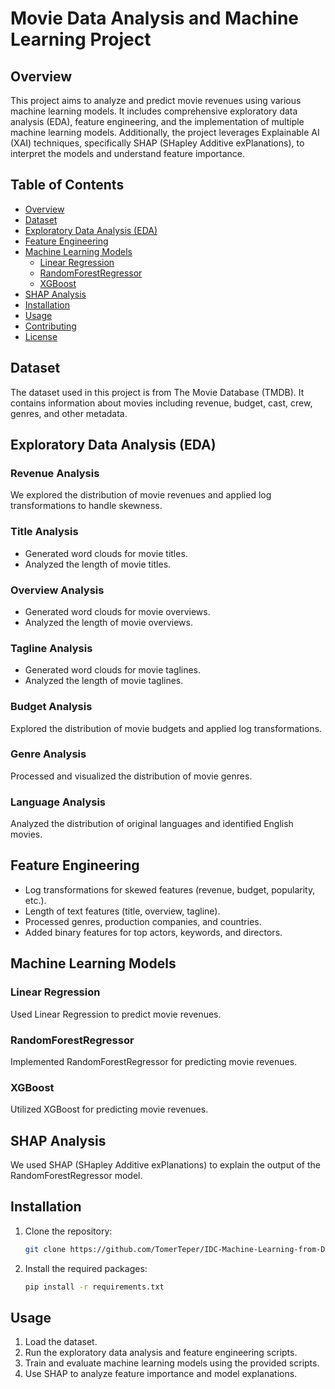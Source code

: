 
# Movie Data Analysis and Machine Learning Project

## Overview

This project aims to analyze and predict movie revenues using various machine learning models. It includes comprehensive exploratory data analysis (EDA), feature engineering, and the implementation of multiple machine learning models. Additionally, the project leverages Explainable AI (XAI) techniques, specifically SHAP (SHapley Additive exPlanations), to interpret the models and understand feature importance.

## Table of Contents

- [Overview](#overview)
- [Dataset](#dataset)
- [Exploratory Data Analysis (EDA)](#exploratory-data-analysis-eda)
- [Feature Engineering](#feature-engineering)
- [Machine Learning Models](#machine-learning-models)
  - [Linear Regression](#linear-regression)
  - [RandomForestRegressor](#randomforestregressor)
  - [XGBoost](#xgboost)
- [SHAP Analysis](#shap-analysis)
- [Installation](#installation)
- [Usage](#usage)
- [Contributing](#contributing)
- [License](#license)

## Dataset

The dataset used in this project is from The Movie Database (TMDB). It contains information about movies including revenue, budget, cast, crew, genres, and other metadata.

## Exploratory Data Analysis (EDA)

### Revenue Analysis
We explored the distribution of movie revenues and applied log transformations to handle skewness.

### Title Analysis
- Generated word clouds for movie titles.
- Analyzed the length of movie titles.

### Overview Analysis
- Generated word clouds for movie overviews.
- Analyzed the length of movie overviews.

### Tagline Analysis
- Generated word clouds for movie taglines.
- Analyzed the length of movie taglines.

### Budget Analysis
Explored the distribution of movie budgets and applied log transformations.

### Genre Analysis
Processed and visualized the distribution of movie genres.

### Language Analysis
Analyzed the distribution of original languages and identified English movies.

## Feature Engineering

- Log transformations for skewed features (revenue, budget, popularity, etc.).
- Length of text features (title, overview, tagline).
- Processed genres, production companies, and countries.
- Added binary features for top actors, keywords, and directors.

## Machine Learning Models

### Linear Regression

Used Linear Regression to predict movie revenues.

### RandomForestRegressor

Implemented RandomForestRegressor for predicting movie revenues.

### XGBoost

Utilized XGBoost for predicting movie revenues.

## SHAP Analysis

We used SHAP (SHapley Additive exPlanations) to explain the output of the RandomForestRegressor model.

## Installation

1. Clone the repository:
    ```sh
    git clone https://github.com/TomerTeper/IDC-Machine-Learning-from-Data.git
    ```
2. Install the required packages:
    ```sh
    pip install -r requirements.txt
    ```

## Usage

1. Load the dataset.
2. Run the exploratory data analysis and feature engineering scripts.
3. Train and evaluate machine learning models using the provided scripts.
4. Use SHAP to analyze feature importance and model explanations.

